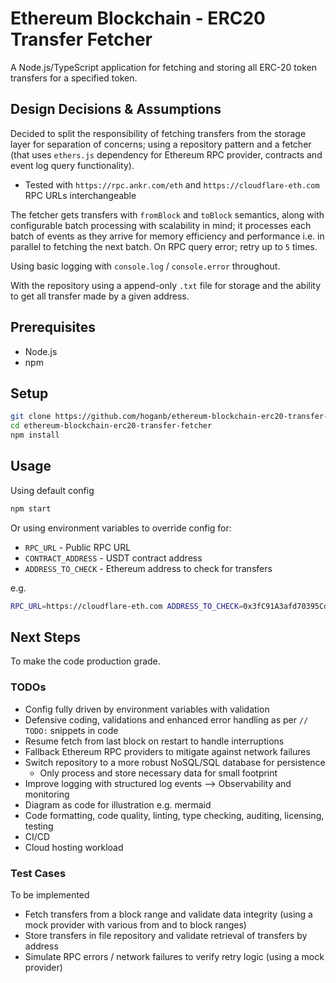 # Ethereum Blockchain - ERC20 Transfer Fetcher

A Node.js/TypeScript application for fetching and storing all ERC-20 token transfers for a specified token.

## Design Decisions & Assumptions

Decided to split the responsibility of fetching transfers from the storage layer for separation of concerns; using a repository pattern and a fetcher (that uses `ethers.js` dependency for Ethereum RPC provider, contracts and event log query functionality).

- Tested with `https://rpc.ankr.com/eth` and `https://cloudflare-eth.com` RPC URLs interchangeable

The fetcher gets transfers with `fromBlock` and `toBlock` semantics, along with configurable batch processing with scalability in mind; it processes each batch of events as they arrive for memory efficiency and performance i.e. in parallel to fetching the next batch. On RPC query error; retry up to `5` times.

Using basic logging with `console.log` / `console.error` throughout.

With the repository using a append-only `.txt` file for storage and the ability to get all transfer made by a given address.

## Prerequisites
- Node.js
- npm

## Setup
```bash
git clone https://github.com/hoganb/ethereum-blockchain-erc20-transfer-fetcher.git
cd ethereum-blockchain-erc20-transfer-fetcher
npm install
```

## Usage
Using default config
```bash
npm start
```

Or using environment variables to override config for:
- `RPC_URL` - Public RPC URL
- `CONTRACT_ADDRESS` - USDT contract address
- `ADDRESS_TO_CHECK` - Ethereum address to check for transfers

e.g.
```bash
RPC_URL=https://cloudflare-eth.com ADDRESS_TO_CHECK=0x3fC91A3afd70395Cd496C647d5a6CC9D4B2b7FAD npm start
```

## Next Steps
To make the code production grade.

### TODOs

- Config fully driven by environment variables with validation
- Defensive coding, validations and enhanced error handling as per `// TODO:` snippets in code
- Resume fetch from last block on restart to handle interruptions
- Fallback Ethereum RPC providers to mitigate against network failures
- Switch repository to a more robust NoSQL/SQL database for persistence
  - Only process and store necessary data for small footprint
- Improve logging with structured log events --> Observability and monitoring
- Diagram as code for illustration e.g. mermaid
- Code formatting, code quality, linting, type checking, auditing, licensing, testing
- CI/CD
- Cloud hosting workload

### Test Cases
To be implemented
- Fetch transfers from a block range and validate data integrity (using a mock provider with various from and to block ranges)
- Store transfers in file repository and validate retrieval of transfers by address
- Simulate RPC errors / network failures to verify retry logic (using a mock provider)